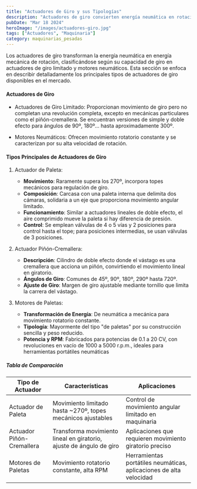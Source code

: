 ```yaml
---
title: "Actuadores de Giro y sus Tipologías"
description: "Actuadores de giro convierten energía neumática en rotación. Hay de giro limitado para ángulos específicos y motores neumáticos para rotación continua"
pubDate: "Mar 18 2024"
heroImage: "/images/actuadores-giro.jpg"
tags: ["Actuadores", "Maquinaria"]
category: maquinarias_pesadas
---
```


Los actuadores de giro transforman la energía neumática en energía mecánica de rotación, clasificándose según su capacidad de giro en actuadores de giro limitado y motores neumáticos. Esta sección se enfoca en describir detalladamente los principales tipos de actuadores de giro disponibles en el mercado.

#### Actuadores de Giro

- Actuadores de Giro Limitado: Proporcionan movimiento de giro pero no completan una revolución completa, excepto en mecánicas particulares como el piñón-cremallera. Se encuentran versiones de simple y doble efecto para ángulos de 90º, 180º... hasta aproximadamente 300º.

- Motores Neumáticos: Ofrecen movimiento rotatorio constante y se caracterizan por su alta velocidad de rotación.

#### Tipos Principales de Actuadores de Giro

1. Actuador de Paleta:
   - **Movimiento**: Raramente supera los 270º, incorpora topes mecánicos para regulación de giro.
   - **Composición**: Carcasa con una paleta interna que delimita dos cámaras, solidaria a un eje que proporciona movimiento angular limitado.
   - **Funcionamiento**: Similar a actuadores lineales de doble efecto, el aire comprimido mueve la paleta si hay diferencia de presión.
   - **Control**: Se emplean válvulas de 4 o 5 vías y 2 posiciones para control hasta el tope; para posiciones intermedias, se usan válvulas de 3 posiciones.
2. Actuador Piñón-Cremallera:

   - **Descripción**: Cilindro de doble efecto donde el vástago es una cremallera que acciona un piñón, convirtiendo el movimiento lineal en giratorio.
   - **Ángulos de Giro**: Comunes de 45º, 90º, 180º, 290º hasta 720º.
   - **Ajuste de Giro**: Margen de giro ajustable mediante tornillo que limita la carrera del vástago.

3. Motores de Paletas:

   - **Transformación de Energía**: De neumática a mecánica para movimiento rotatorio constante.
   - **Tipología**: Mayormente del tipo "de paletas" por su construcción sencilla y peso reducido.
   - **Potencia y RPM**: Fabricados para potencias de 0.1 a 20 CV, con revoluciones en vacío de 1000 a 5000 r.p.m., ideales para herramientas portátiles neumáticas

##### Tabla de Comparación

| Tipo de Actuador          | Características                                                     | Aplicaciones                                                       |
| ------------------------- | ------------------------------------------------------------------- | ------------------------------------------------------------------ |
| Actuador de Paleta        | Movimiento limitado hasta ~270º, topes mecánicos ajustables         | Control de movimiento angular limitado en maquinaria               |
| Actuador Piñón-Cremallera | Transforma movimiento lineal en giratorio, ajuste de ángulo de giro | Aplicaciones que requieren movimiento giratorio preciso            |
| Motores de Paletas        | Movimiento rotatorio constante, alta RPM                            | Herramientas portátiles neumáticas, aplicaciones de alta velocidad |
